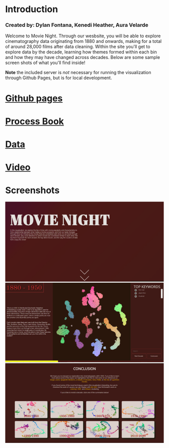 # Introduction

### Created by: Dylan Fontana, Kenedi Heather, Aura Velarde

Welcome to Movie Night.
Through our wesbsite, you will be able to explore cinematography data originating from 1880 and onwards, making for a total of around 28,000 films after data cleaning. Within the site you'll get to explore data by the decade, learning how themes formed within each bin and how they may have changed across decades. Below are some sample screen shots of what you'll find inside!


**Note** the included server is *not* necessary for running the visualization through Github Pages, but is for local development.

# [Github pages](https://dfontana.github.io/DataVisFinal/)
# [Process Book](docs/Process_Book.pdf)
# [Data](https://www.kaggle.com/rounakbanik/the-movies-dataset)
# [Video](https://youtu.be/J7GKU_4xL7w)
# Screenshots
![](docs/img/Intro.PNG)
![](docs/img/vis.PNG)
![](docs/img/conclusion.PNG)
